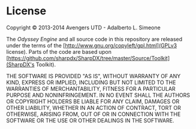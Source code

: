 # License
Copyright © 2013-2014 Avengers UTD - Adalberto L. Simeone

The *Odyssey Engine* and all source code in this repository are released under the terms of the [http://www.gnu.org/copyleft/gpl.html](GPLv3 license).
Parts of the code are based upon [https://github.com/sharpdx/SharpDX/tree/master/Source/Toolkit](SharpDX's Toolkit).

THE SOFTWARE IS PROVIDED "AS IS", WITHOUT WARRANTY OF ANY KIND, EXPRESS OR IMPLIED, INCLUDING BUT NOT LIMITED TO THE WARRANTIES OF MERCHANTABILITY,
FITNESS FOR A PARTICULAR PURPOSE AND NONINFRINGEMENT. IN NO EVENT SHALL THE AUTHORS OR COPYRIGHT HOLDERS BE LIABLE FOR ANY CLAIM, DAMAGES OR OTHER
LIABILITY, WHETHER IN AN ACTION OF CONTRACT, TORT OR OTHERWISE, ARISING FROM, OUT OF OR IN CONNECTION WITH THE SOFTWARE OR THE USE OR OTHER DEALINGS IN
THE SOFTWARE.
